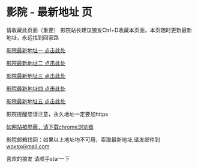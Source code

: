 # 影院 - 最新地址 页

请收藏此页面（重要）
影院站长建议狼友Ctrl+D收藏本页面，本页随时更新最新地址，永远找到回家路

[影院最新地址一 点击此处](https://5gec.buzz/) 

[影院最新地址二 点击此处](https://5gdu.buzz/) 

[影院最新地址三 点击此处](https://5ged.buzz/) 

[影院最新地址四 点击此处](https://5gdz.buzz/) 

[影院最新地址五 点击此处](https://5gdx.buzz/) 

影院提醒您请注意，永久地址一定要加https

[如网站被屏蔽，请下载chrome浏览器](https://8xe23.com/chrome_93.0.4577.82.apk) 

影院邮箱找回：如果以上地址均不可用，索取最新地址,请发邮件到 woxsx@mail.com

喜欢的狼友 请顺手star一下